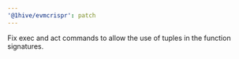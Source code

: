 ```yaml
---
'@1hive/evmcrispr': patch
---
```


Fix exec and act commands to allow the use of tuples in the function signatures.
